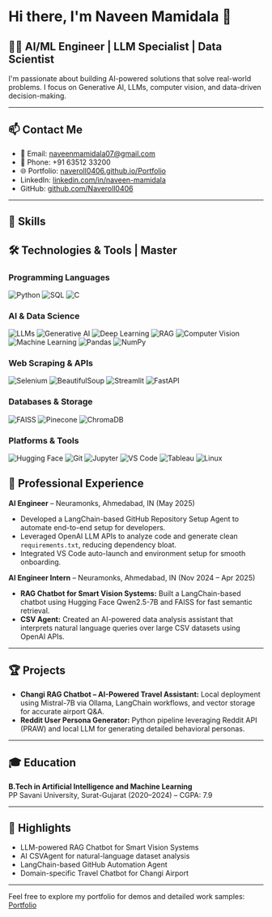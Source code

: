 # Hi there, I'm Naveen Mamidala 👋

## 👨‍💻 AI/ML Engineer | LLM Specialist | Data Scientist

I'm passionate about building AI-powered solutions that solve real-world problems. I focus on Generative AI, LLMs, computer vision, and data-driven decision-making.

---

## 📫 Contact Me
- 📧 Email: [naveenmamidala07@gmail.com](mailto:naveenmamidala07@gmail.com)  
- 📱 Phone: +91 63512 33200  
- 🌐 Portfolio: [naveroll0406.github.io/Portfolio](https://naveroll0406.github.io/Portfolio/)  
- LinkedIn: [linkedin.com/in/naveen-mamidala](https://linkedin.com/in/naveen-mamidala)  
- GitHub: [github.com/Naveroll0406](https://github.com/Naveroll0406)  

---

## 💼 Skills

## 🛠 Technologies & Tools | Master

### Programming Languages
![Python](https://img.shields.io/badge/-Python-3776AB?style=for-the-badge&logo=python)
![SQL](https://img.shields.io/badge/-SQL-4479A1?style=for-the-badge&logo=mysql)
![C](https://img.shields.io/badge/-C-00599C?style=for-the-badge&logo=c)

### AI & Data Science
![LLMs](https://img.shields.io/badge/-LLMs-FF6F61?style=for-the-badge)
![Generative AI](https://img.shields.io/badge/-Generative%20AI-4B9CD3?style=for-the-badge)
![Deep Learning](https://img.shields.io/badge/-Deep%20Learning-800080?style=for-the-badge)
![RAG](https://img.shields.io/badge/-RAG-9932CC?style=for-the-badge)
![Computer Vision](https://img.shields.io/badge/-Computer%20Vision-0000FF?style=for-the-badge)
![Machine Learning](https://img.shields.io/badge/-Machine%20Learning-FFA500?style=for-the-badge)
![Pandas](https://img.shields.io/badge/-Pandas-150458?style=for-the-badge)
![NumPy](https://img.shields.io/badge/-NumPy-013243?style=for-the-badge)

### Web Scraping & APIs
![Selenium](https://img.shields.io/badge/-Selenium-43B02A?style=for-the-badge)
![BeautifulSoup](https://img.shields.io/badge/-BeautifulSoup-2596BE?style=for-the-badge)
![Streamlit](https://img.shields.io/badge/-Streamlit-FF4B4B?style=for-the-badge)
![FastAPI](https://img.shields.io/badge/-FastAPI-009688?style=for-the-badge)

### Databases & Storage
![FAISS](https://img.shields.io/badge/-FAISS-000000?style=for-the-badge)
![Pinecone](https://img.shields.io/badge/-Pinecone-FF6F61?style=for-the-badge)
![ChromaDB](https://img.shields.io/badge/-ChromaDB-32CD32?style=for-the-badge)

### Platforms & Tools
![Hugging Face](https://img.shields.io/badge/-Hugging%20Face-FBBE3B?style=for-the-badge)
![Git](https://img.shields.io/badge/-Git-F05032?style=for-the-badge)
![Jupyter](https://img.shields.io/badge/-Jupyter-F37626?style=for-the-badge)
![VS Code](https://img.shields.io/badge/-VS%20Code-007ACC?style=for-the-badge)
![Tableau](https://img.shields.io/badge/-Tableau-E97627?style=for-the-badge)
![Linux](https://img.shields.io/badge/-Linux-FCC624?style=for-the-badge)


## 🚀 Professional Experience

**AI Engineer** – Neuramonks, Ahmedabad, IN (May 2025)  
- Developed a LangChain-based GitHub Repository Setup Agent to automate end-to-end setup for developers.  
- Leveraged OpenAI LLM APIs to analyze code and generate clean `requirements.txt`, reducing dependency bloat.  
- Integrated VS Code auto-launch and environment setup for smooth onboarding.  

**AI Engineer Intern** – Neuramonks, Ahmedabad, IN (Nov 2024 – Apr 2025)  
- **RAG Chatbot for Smart Vision Systems:** Built a LangChain-based chatbot using Hugging Face Qwen2.5-7B and FAISS for fast semantic retrieval.  
- **CSV Agent:** Created an AI-powered data analysis assistant that interprets natural language queries over large CSV datasets using OpenAI APIs.  

---

## 🏆 Projects

- **Changi RAG Chatbot – AI-Powered Travel Assistant:** Local deployment using Mistral-7B via Ollama, LangChain workflows, and vector storage for accurate airport Q&A.  
- **Reddit User Persona Generator:** Python pipeline leveraging Reddit API (PRAW) and local LLM for generating detailed behavioral personas.  

---

## 🎓 Education

**B.Tech in Artificial Intelligence and Machine Learning**  
PP Savani University, Surat-Gujarat (2020–2024) – CGPA: 7.9  

---

## 📌 Highlights

- LLM-powered RAG Chatbot for Smart Vision Systems  
- AI CSVAgent for natural-language dataset analysis  
- LangChain-based GitHub Automation Agent  
- Domain-specific Travel Chatbot for Changi Airport  

---

Feel free to explore my portfolio for demos and detailed work samples: [Portfolio](https://naveroll0406.github.io/Portfolio/)




